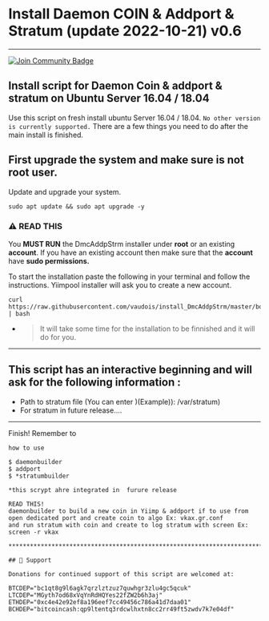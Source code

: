# Install Daemon COIN & Addport & Stratum (update 2022-10-21) v0.6
***********************************************
<a href="https://discord.gg/xfSwnN7J"><img src="https://img.shields.io/discord/904564600354254898.svg?style=flat&label=Discord %3C3%20&color=7289DA%22" alt="Join Community Badge"/></a>

###

## Install script for Daemon Coin & addport & stratum on Ubuntu Server 16.04 / 18.04

Use this script on fresh install ubuntu Server 16.04 / 18.04. ``` No other version is currently supported. ``` There are a few things you need to do after the main install is finished.

## First upgrade the system and make sure is not root user.

Update and upgrade your system.
```
sudo apt update && sudo apt upgrade -y
```
###

### :warning: READ THIS 

You <b>MUST RUN</b> the DmcAddpStrm installer under <b>root</b> or an existing <b>account</b>. If you have an existing account then make sure that the <b>account</b> have <b>sudo permissions.</b></b>

To start the installation paste the following in your terminal and follow the instructions. Yiimpool installer will ask you to create a new account.

```
curl https://raw.githubusercontent.com/vaudois/install_DmcAddpStrm/master/bootstrap.sh | bash
```

- > It will take some time for the installation to be finnished and it will do for you.

***********************************

## This script has an interactive beginning and will ask for the following information :

- Path to stratum file (You can enter )(Example)): /var/stratum)
- For stratum in future release....

***********************************

Finish! Remember to 
```
how to use 

$ daemonbuilder
$ addport
$ *stratumbuilder

*this scrypt ahre integrated in  furure release

READ THIS!
daemonbuilder to build a new coin in Yiimp & addport if to use from open dedicated port and create coin to algo Ex: vkax.gr.conf
and run stratum with coin and create to log stratum with screen Ex: screen -r vkax

*****************************************************************************

## 🎁 Support

Donations for continued support of this script are welcomed at:

BTCDEP="bc1qt8g9l6agk7qrzlztzuz7quwhgr3zlu4gc5qcuk"
LTCDEP="MGyth7od68xVqYnRdHQYes22fZW2b6h3aj"
ETHDEP="0xc4e42e92ef8a196eef7cc49456c786a41d7daa01"
BCHDEP="bitcoincash:qp9ltentq3rdcwlhxtn8cc2rr49ft5zwdv7k7e04df"

